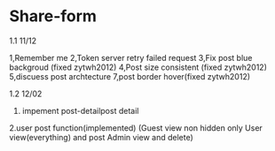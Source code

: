 # Share-form
1.1  11/12

1,Remember me
2,Token server retry failed request
3,Fix post blue backgroud (fixed zytwh2012) 
4,Post size consistent (fixed zytwh2012) 
5,discuess post archtecture
7,post border hover(fixed zytwh2012)


1.2 12/02
1. impement post-detailpost detail

2.user post function(implemented)
(Guest view non hidden only
User view(everything) and post
Admin view and delete)

